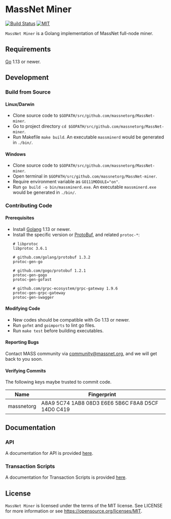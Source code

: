 # MassNet Miner

[![Build Status](https://travis-ci.org/massnetorg/MassNet-miner.svg)](https://travis-ci.org/massnetorg/MassNet-miner) [![MIT](https://img.shields.io/badge/license-MIT-brightgreen.svg)](./LICENSE)

`MassNet Miner` is a Golang implementation of MassNet full-node miner.

## Requirements

[Go](http://golang.org) 1.13 or newer.

## Development

### Build from Source

#### Linux/Darwin

- Clone source code to `$GOPATH/src/github.com/massnetorg/MassNet-miner`.
- Go to project directory `cd $GOPATH/src/github.com/massnetorg/MassNet-miner`.
- Run Makefile `make build`. An executable `massminerd` would be generated in `./bin/`.

#### Windows

- Clone source code to `$GOPATH/src/github.com/massnetorg/MassNet-miner`.
- Open terminal in `$GOPATH/src/github.com/massnetorg/MassNet-miner`.
- Require environment variable as `GO111MODULE="on"`.
- Run `go build -o bin/massminerd.exe`. An executable `massminerd.exe` would be generated in `./bin/`.

### Contributing Code

#### Prerequisites

- Install [Golang](http://golang.org) 1.13 or newer.
- Install the specific version or [ProtoBuf](https://developers.google.com/protocol-buffers), and related `protoc-*`:
  ```
  # libprotoc
  libprotoc 3.6.1
  
  # github.com/golang/protobuf 1.3.2
  protoc-gen-go
  
  # github.com/gogo/protobuf 1.2.1
  protoc-gen-gogo
  protoc-gen-gofast
  
  # github.com/grpc-ecosystem/grpc-gateway 1.9.6
  protoc-gen-grpc-gateway
  protoc-gen-swagger
  ```

#### Modifying Code

- New codes should be compatible with Go 1.13 or newer.
- Run `gofmt` and `goimports` to lint go files.
- Run `make test` before building executables.

#### Reporting Bugs

Contact MASS community via community@massnet.org, and we will get back to you soon.

#### Verifying Commits

The following keys maybe trusted to commit code.

| Name | Fingerprint |
|------|-------------|
| massnetorg | A8A9 5C74 1AB8 08D3 E6E6  5B6C F8A8 D5CF 14D0 C419 |

## Documentation

### API

A documentation for API is provided [here](api/README.md).

### Transaction Scripts

A documentation for Transaction Scripts is provided [here](docs/script_en.md).

## License

`MassNet Miner` is licensed under the terms of the MIT license. See LICENSE for more information or see https://opensource.org/licenses/MIT.

